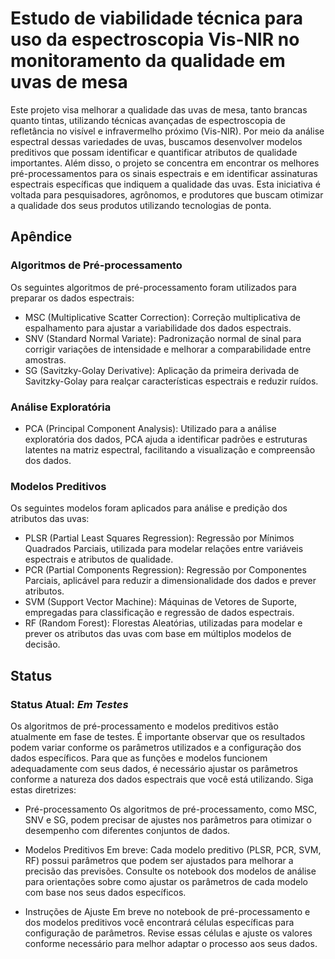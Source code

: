 
# Estudo de viabilidade técnica para uso da espectroscopia Vis-NIR no monitoramento da qualidade em uvas de mesa

Este projeto visa melhorar a qualidade das uvas de mesa, tanto brancas quanto tintas, utilizando técnicas avançadas de espectroscopia de refletância no visível e infravermelho próximo (Vis-NIR). Por meio da análise espectral dessas variedades de uvas, buscamos desenvolver modelos preditivos que possam identificar e quantificar atributos de qualidade importantes. Além disso, o projeto se concentra em encontrar os melhores pré-processamentos para os sinais espectrais e em identificar assinaturas espectrais específicas que indiquem a qualidade das uvas. Esta iniciativa é voltada para pesquisadores, agrônomos, e produtores que buscam otimizar a qualidade dos seus produtos utilizando tecnologias de ponta.




## Apêndice

### Algoritmos de Pré-processamento
Os seguintes algoritmos de pré-processamento foram utilizados para preparar os dados espectrais:

- MSC (Multiplicative Scatter Correction): Correção multiplicativa de espalhamento para ajustar a variabilidade dos dados espectrais.
- SNV (Standard Normal Variate): Padronização normal de sinal para corrigir variações de intensidade e melhorar a comparabilidade entre amostras.
- SG (Savitzky-Golay Derivative): Aplicação da primeira derivada de Savitzky-Golay para realçar características espectrais e reduzir ruídos.

### Análise Exploratória
- PCA (Principal Component Analysis): Utilizado para a análise exploratória dos dados, PCA ajuda a identificar padrões e estruturas latentes na matriz espectral, facilitando a visualização e compreensão dos dados.

### Modelos Preditivos
Os seguintes modelos foram aplicados para análise e predição dos atributos das uvas:

- PLSR (Partial Least Squares Regression): Regressão por Mínimos Quadrados Parciais, utilizada para modelar relações entre variáveis espectrais e atributos de qualidade.
- PCR (Partial Components Regression): Regressão por Componentes Parciais, aplicável para reduzir a dimensionalidade dos dados e prever atributos.
- SVM (Support Vector Machine): Máquinas de Vetores de Suporte, empregadas para classificação e regressão de dados espectrais.
- RF (Random Forest): Florestas Aleatórias, utilizadas para modelar e prever os atributos das uvas com base em múltiplos modelos de decisão.



## Status
### Status Atual: *Em Testes*

Os algoritmos de pré-processamento e modelos preditivos estão atualmente em fase de testes. É importante observar que os resultados podem variar conforme os parâmetros utilizados e a configuração dos dados específicos. Para que as funções e modelos funcionem adequadamente com seus dados, é necessário ajustar os parâmetros conforme a natureza dos dados espectrais que você está utilizando. Siga estas diretrizes:

- Pré-processamento
Os algoritmos de pré-processamento, como MSC, SNV e SG, podem precisar de ajustes nos parâmetros para otimizar o desempenho com diferentes conjuntos de dados. 

- Modelos Preditivos
Em breve: Cada modelo preditivo (PLSR, PCR, SVM, RF) possui parâmetros que podem ser ajustados para melhorar a precisão das previsões. Consulte os notebook dos modelos de análise para orientações sobre como ajustar os parâmetros de cada modelo com base nos seus dados específicos.

- Instruções de Ajuste 
Em breve no notebook de pré-processamento e dos modelos preditivos você encontrará células específicas para configuração de parâmetros. Revise essas células e ajuste os valores conforme necessário para melhor adaptar o processo aos seus dados.